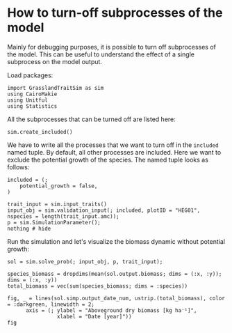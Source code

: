 # How to turn-off subprocesses of the model

Mainly for debugging purposes, it is possible to turn off subprocesses of the model. This can be useful to understand the effect of a single subprocess on the model output. 

Load packages:
```@example turnoff_subprocesses
import GrasslandTraitSim as sim
using CairoMakie
using Unitful
using Statistics
```

All the subprocesses that can be turned off are listed here:
```@example turnoff_subprocesses
sim.create_included()
```

We have to write all the processes that we want to turn off in the `included` named tuple. By default, all other processes are included. Here we want to exclude the potential growth of the species. The named tuple looks as follows:
```@example turnoff_subprocesses
included = (;
    potential_growth = false,
)

trait_input = sim.input_traits()
input_obj = sim.validation_input(; included, plotID = "HEG01", nspecies = length(trait_input.amc));
p = sim.SimulationParameter();
nothing # hide
```

Run the simulation and let's visualize the biomass dynamic without potential growth:
```@example turnoff_subprocesses
sol = sim.solve_prob(; input_obj, p, trait_input);

species_biomass = dropdims(mean(sol.output.biomass; dims = (:x, :y)); dims = (:x, :y))
total_biomass = vec(sum(species_biomass; dims = :species))

fig, _ = lines(sol.simp.output_date_num, ustrip.(total_biomass), color = :darkgreen, linewidth = 2;
      axis = (; ylabel = "Aboveground dry biomass [kg ha⁻¹]", 
                xlabel = "Date [year]"))
fig
```